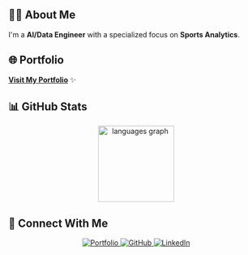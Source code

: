 ## 👨‍💻 About Me

I'm a **AI/Data Engineer** with a specialized focus on **Sports Analytics**. 

## 🌐 Portfolio

**[Visit My Portfolio](https://ppedrodevportfolio.vercel.app/)** ✨

## 📊 GitHub Stats

<div align="center">
  <img src="https://github-readme-stats.vercel.app/api/top-langs?username=ppedro20&locale=en&hide_title=false&layout=compact&card_width=320&langs_count=6&theme=github_dark_dimmed&hide_border=false&order=2" height="150" alt="languages graph"  />
</div>

## 🔗 Connect With Me

<div align="center">
  <a href="https://ppedrodevportfolio.vercel.app/">
    <img src="https://img.shields.io/badge/Portfolio-000000?style=for-the-badge&logo=About.me&logoColor=white" alt="Portfolio" />
  </a>
  <a href="https://github.com/ppedro20">
    <img src="https://img.shields.io/badge/GitHub-100000?style=for-the-badge&logo=github&logoColor=white" alt="GitHub" />
  </a>
  <a href="https://linkedin.com/in/your-linkedin">
    <img src="https://img.shields.io/badge/LinkedIn-0077B5?style=for-the-badge&logo=linkedin&logoColor=white" alt="LinkedIn" />
  </a>
</div>










